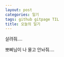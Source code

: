 ```yaml
---
layout: post
categories: 일기
tags: github gitpage TIL
title: 오늘의 일기
---
```


살려줘....

뽀삐님이 나 물고 안놔줘....